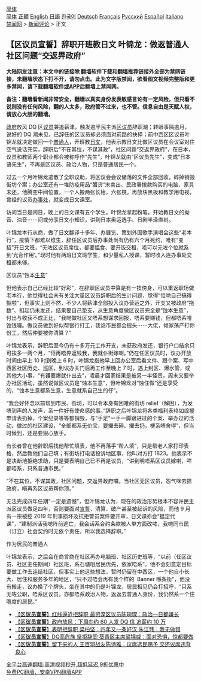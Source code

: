  <!-- 面包屑导航 --> <div class="breadcrumb"><!-- GTranslate: https://gtranslate.io/ -->  <div class="switcher notranslate">  <div class="selected">  <a href="#" onclick="return false;"> 简体</a>  </div>  <div class="option">  <a href="https://www.bannedbook.org" onclick="doGTranslate('zh-CN|zh-CN');jQuery('div.switcher div.selected a').html(jQuery(this).html());return false;" title="简体中文" class="nturl selected"> 简体</a>  <a href="https://www.bannedbook.org/zh-tw/" onclick="doGTranslate('zh-CN|zh-TW');jQuery('div.switcher div.selected a').html(jQuery(this).html());return false;" title="繁體中文" class="nturl"> 正體</a>  <a href="https://www.bannedbook.org/en/" onclick="doGTranslate('zh-CN|en');jQuery('div.switcher div.selected a').html(jQuery(this).html());return false;" title="English" class="nturl"> English</a>  <a href="https://www.bannedbook.org/ja/" onclick="doGTranslate('zh-CN|ja');jQuery('div.switcher div.selected a').html(jQuery(this).html());return false;" title="日本語" class="nturl"> 日語</a>  <a href="https://www.bannedbook.org/ko/" onclick="doGTranslate('zh-CN|ko');jQuery('div.switcher div.selected a').html(jQuery(this).html());return false;" title="한국어" class="nturl"> 한국어</a>  <a href="https://www.bannedbook.org/de/" onclick="doGTranslate('zh-CN|de');jQuery('div.switcher div.selected a').html(jQuery(this).html());return false;" title="Deutsch" class="nturl"> Deutsch</a>  <a href="https://www.bannedbook.org/fr/" onclick="doGTranslate('zh-CN|fr');jQuery('div.switcher div.selected a').html(jQuery(this).html());return false;" title="Français" class="nturl"> Français</a>  <a href="https://www.bannedbook.org/ru/" onclick="doGTranslate('zh-CN|ru');jQuery('div.switcher div.selected a').html(jQuery(this).html());return false;" title="Русский" class="nturl"> Русский</a>  <a href="https://www.bannedbook.org/es/" onclick="doGTranslate('zh-CN|es');jQuery('div.switcher div.selected a').html(jQuery(this).html());return false;" title="Español" class="nturl"> Español</a>  <a href="https://www.bannedbook.org/it/" onclick="doGTranslate('zh-CN|it');jQuery('div.switcher div.selected a').html(jQuery(this).html());return false;" title="Italiano" class="nturl"> Italiano</a>  </div>  </div>      <div class='breadcrumb-sub'><!-- Breadcrumb NavXT 6.3.0 --> <a href="https://www.bannedbook.org/" class="home">禁闻网</a> &gt; <a href="https://www.bannedbook.org/bnews/comments/" class="category">新闻评论</a> &gt; 正文</div></div><h2>【区议员宣誓】辞职开班教日文 叶锦龙：做返普通人 社区问题“交返畀政府”</h2> <p class="notice"><b>大陆网友注意：本文中的链接除 <a href="https://github.com/bannedbook/fanqiang" >翻墙</a>软件下载和<a href="https://github.com/killgcd/justmysocks/blob/master/README.md">翻墙推荐</a>链接外全部为禁网链接，未翻墙状态下打不开，请勿点击。此为文字版禁闻，欲看图文视频完整版和更多禁闻，请下载<a href="https://github.com/bannedbook/fanqiang">翻墙软件或APP</a>后翻墙上禁闻网。</p><p>备注：翻墙看新闻非常安全，翻墙以真实身份发表敏感言论有一定风险，但只看不说则没有任何风险，翻的人太多，政府管不过来，也不管。信息自由是天赋人权，请放心大胆的翻墙。</b></p>  <div class="entry">  <p><a href="https://www.bannedbook.org/bnews/tag/%e6%94%bf%e5%ba%9c/" class="st_tag internal_tag" rel="tag" title="标签 政府 下的日志">政府</a>放风 DQ 区<a href="https://www.bannedbook.org/bnews/tag/%e8%ae%ae%e5%91%98/" class="st_tag internal_tag" rel="tag" title="标签 议员 下的日志">议员</a>兼追薪津，触发逾半民主派<a href="https://www.bannedbook.org/bnews/tag/%E5%8C%BA%E8%AE%AE%E5%91%98/" class="st_tag internal_tag" rel="tag" title="标签 区议员 下的日志">区议员</a>辞职潮；转眼事隔逾月，说好的 DQ 潮未见，已辞任的区议员却必须面对前路的抉择；前中西区区议员叶锦龙就决定做回一个<a href="https://www.bannedbook.org/bnews/tag/%E6%99%AE%E9%80%9A%E4%BA%BA/" class="st_tag internal_tag" rel="tag" title="标签 普通人 下的日志">普通人</a>，开班教<a href="https://www.bannedbook.org/bnews/tag/%E6%97%A5%E6%96%87/" class="st_tag internal_tag" rel="tag" title="标签 日文 下的日志">日文</a>，他表示教日文比做区议员在会议室对住空气说话充实，辞职后“不在其位，不谋其政”，社区问题“交返畀政府”，在日本，议员和教师两个职业都会被称呼作“先生”，叶锦龙就由“区议员先生”，变成“日本语先生”，不再是区议员、政治人物，只是普通居民一个。</p> <p>过去一个月叶锦龙遣散了全职议助，将区议会会议储落的文件全部回收，碎掉销毁街坊个案；办公室还有一堆防疫用品“蟹货”末卖出、民政署拨款购买的电脑、家具未还，他腾空中间位置，一个人搬两张长枱，六张櫈，再放块黑板和教学用电视，曾经的议员<a href="https://www.bannedbook.org/bnews/tag/%E5%8A%9E%E4%BA%8B%E5%A4%84/" class="st_tag internal_tag" rel="tag" title="标签 办事处 下的日志">办事处</a>，就变成日文课室。</p> <p>访问当日是闲日，晚上的日文课有五个学生。叶锦龙拿起粉笔，开始教日文的拗音、浊音⋯⋯间或分享日文小知识，讲到日本奥运选手、日剧半泽直树。</p>  <p>叶锦龙本行从商，做了日文翻译十多年、办展览、策划外国歌手演唱会这些“老本行”，疫情下都难以维生，辞任区议员后办事处尚有仍有六个月死约，唯有“变招”开日文班，“无咗区议员席位，都要揾食、要开饭交租，唔可以无咗个位就系到‘光合作用’。”现时他有两班日文班学生，和少量私人授课，暂时收入连办事处交租都未够。</p> <p>区议员“蚀本<a href="https://www.bannedbook.org/bnews/tag/%E7%94%9F%E6%84%8F/" class="st_tag internal_tag" rel="tag" title="标签 生意 下的日志">生意</a>”</p> <p>但他表示自己已经比较“好彩”，在辞职区议员中算是有一技傍身，可以重返职场做老本行，他觉得社会未有关注大量区议员辞职后的生计问题，觉得“佢哋自己搞得掂啦”，但事实上则不然，不少人将薪津全部投入议办营运之外，开支又被政府“拖数”、扣起仍未发还，结果要自己垫支，从生意角度做区议员完全是“蚀本生意”，付出与收获不成正比，“我哋做社区又唔系想谋求回报，唔系要赚钱，但都唔系咁蚀钱囉。做议员做到好似帮银行打工，我谂市民都会搲头⋯⋯大佬，倾家荡产打你份工，然后仲要被你清算？”</p>  <p>叶锦龙表示，辞职后至今仍有十多万元工作开支，未获政府发还，银行户口结余只可挨多一两个月，“佢再唔畀返钱我，我就仆街嫁喇。”仍在任区议员时，议办开放时间由早上 10 时到晚上 6 时，叶锦龙指他早上回办公室后看文件、跟个案、写中西区社区历史、巡区，到议办关门后再工作至晚上 7 时，遇上封区、爆水管，或其他大小事，“有镬要爆就仆出去”，凌晨才回家结果是被另一半怪责，周末又要举办社区活动，虽然说做区议员是“蚀本生意”，但叶锦龙对“蚀住做”还是享受的，“蚀本生意都系生意，生意就系自己生的仔”。</p> <p>“我会好怀念以前帮到市民、街坊，可以令本身有困难的街坊 relief（解困），为发唔到声的人发声，系一件好有使命感的事。”辞职之后叶锦龙将各类福利表格如综援申请表扔掉，个案纪录等等都销毁，与“手足”一手一脚跟进过的个案、举办过的活动、做过的社区建设，“全部都系无价宝，要攞去碎、攞去扔，梗系唔舍得”，但当时候到，还是要狠心放手。</p> <p>有长者曾在他辞职后找他帮忙填表，他不再落手“帮人填”，只是帮老人家打印表格，然后教他们自己填；有街坊打电话投诉地区事，他叫对方打 1823。他表示不是决断地拒绝求助，只是要表明自己已不再是议员，“讲到明唔系区议员嫁喇，咩都唔系，只系普通市民。”</p>  <p>“不在其位，不谋其政，社区问题，交返畀政府囉。当社区无区议员，怨气咪去揾政府，唔再系区议员帮你顶。”</p> <p>无法完成四年任期“一定是遗憾”，但叶锦龙认为，现在的政治形势根本不容许民主派区议员做足四年，否则要面对<span class='wp_keywordlink'><a href="https://www.bannedbook.org/forum5/topic17.html" title="宣誓与预言" target="_blank">宣誓</a></span>、清算、破产甚至被起诉的风险，而他 9 月有一宗被控 2019 年刑事损坏及抗拒警员案件要开审，日文课亦会“揾定代课”，“建制派话我哋阵前逃亡，我会话系合约条款被人单方面改咗，我哋同市民（订立）社会契约时无依个责任，所以我选择辞职。”</p> <p>作为居民的普通人</p>  <p>叶锦龙表示，之后会在商言商在社区再办电脑班、社区历史班等，“以前（任区议员、社区主任期间）社区班，系石塘咀居民优先，依家唔系”，他不会刻意定目标要做工作去连结社区，但事实上他这些想法，暂时仍留在中西区，一个他自小长大、居住和服务多年的地区，“只不过唔会再有我个样的  Banner 喺条街”，他没有搬走，议办换了个牌头，坐在其中的仍是叶锦龙，居民相见仍会打招呼，“只系无咗公职，唔系区议员，亦都唔系政治人物，返返去普通人身份，我仍然系一个住喺度的居民。”</p> <ul class='op-related-articles' title='相关阅读'> <li><a href='https://www.bannedbook.org/bnews/comments/20210725/1594056.html' target='_blank'>【区<b>议员宣誓</b>】红线逼近拒辞职 最资深区议员陈琬琛︰政治一日都嫌长</a></li> <li><a href='https://www.bannedbook.org/bnews/comments/20210723/1592653.html' target='_blank'>【区<b>议员宣誓</b>】政府放风：下周向约 60 人发 DQ 信 追薪约 10 万</a></li> <li><a href='https://www.bannedbook.org/bnews/comments/20210720/1590301.html' target='_blank'>【区<b>议员宣誓</b>】表明拒辞职 梁柏坚：四年又一条好汉 朱江玮：我无做错</a></li> <li><a href='https://www.bannedbook.org/bnews/comments/20210719/1589712.html' target='_blank'>【区<b>议员宣誓</b>】DQ高危族 坚拒辞职 葵青区主席梁锦威：面对恐惧，惊都要做</a></li> <li><a href='https://www.bannedbook.org/bnews/comments/20210718/1589543.html' target='_blank'>【区<b>议员宣誓</b>】留下来的人 王百羽战友陈诗雅：议席选民赐予 交还议席违背良心</a></li> </ul> <p class="texttj"> <a href="https://github.com/bannedbook/fanqiang/wiki/V2ray%E6%9C%BA%E5%9C%BA" target="_blank">全平台高速翻墙:高清视频秒开,超低延迟,9折优惠中</a><br/> <a href="https://github.com/bannedbook/fanqiang/wiki/%E7%A6%81%E9%97%BB%E7%BD%91%E5%AE%89%E5%8D%93%E7%BF%BB%E5%A2%99%E6%96%B0%E9%97%BBAPP" target="_blank">免费PC翻墙、安卓VPN翻墙APP</a></p><p> </p><a name='sharetosocial'></a>  <div style="margin-bottom:5px;padding-bottom:5px;clear:both"> <div id="archive-pix-1" class="banner-ads"> <!-- AuctionX Display platform tag START --> <div id="26318x728x90x621x_ADSLOT2" clicktrack="%%CLICK_URL_ESC%%"></div> <!-- AuctionX Display platform tag END --> </div> <div id="archive-pix-2" class="banner-ads"> <!-- AuctionX Display platform tag START --> <div id="26315x300x250x621x_ADSLOT2" clicktrack="%%CLICK_URL_ESC%%"></div> <!-- AuctionX Display platform tag END --> </div> </div>  <div id="archive-pix-1" class="banner-ads"> <!-- AuctionX Display platform tag START --> <div id="26318x728x90x621x_ADSLOT3" clicktrack="%%CLICK_URL_ESC%%"></div> <!-- AuctionX Display platform tag END --> </div> </div><!--END ENTRY--> 